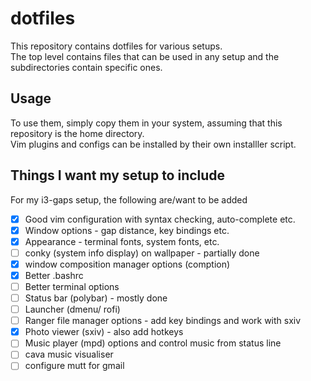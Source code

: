 # dotfiles
This repository contains dotfiles for various setups.  
The top level contains files that can be used in any setup and the subdirectories contain specific ones.

## Usage
To use them, simply copy them in your system, assuming that this repository is the home directory.  
Vim plugins and configs can be installed by their own installler script.

## Things I want my setup to include

For my i3-gaps setup, the following are/want to be added

- [x] Good vim configuration with syntax checking, auto-complete etc.
- [x] Window options - gap distance, key bindings etc.
- [x] Appearance - terminal fonts, system fonts, etc.
- [ ] conky (system info display) on wallpaper - partially done
- [x] window composition manager options (comption)
- [x] Better .bashrc
- [ ] Better terminal options
- [ ] Status bar (polybar) - mostly done
- [ ] Launcher (dmenu/ rofi)
- [ ] Ranger file manager options - add key bindings and work with sxiv
- [x] Photo viewer (sxiv) - also add hotkeys
- [ ] Music player (mpd) options and control music from status line
- [ ] cava music visualiser
- [ ] configure mutt for gmail
